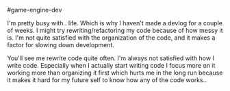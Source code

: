 #game-engine-dev 

I'm pretty busy with.. life. Which is why I haven't made a devlog for a couple of weeks. I might try rewriting/refactoring my code because of how messy it is. I'm not quite satisfied with the organization of the code, and it makes a factor for slowing down development.

You'll see me rewrite code quite often. I'm always not satisfied with how I write code. Especially when I actually start writing code I focus more on it working more than organizing it first which hurts me in the long run because it makes it hard for my future self to know how any of the code works..